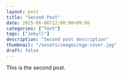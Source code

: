 ```yaml
---
layout: post
title: "Second Post"
date: 2025-06-06T12:00:00+09:00
categories: ["Tech"]
tags: ["Jekyll"]
description: "Second post description"
thumbnail: "/assets/images/ogp-cover.jpg"
draft: false
---
```


This is the second post.
